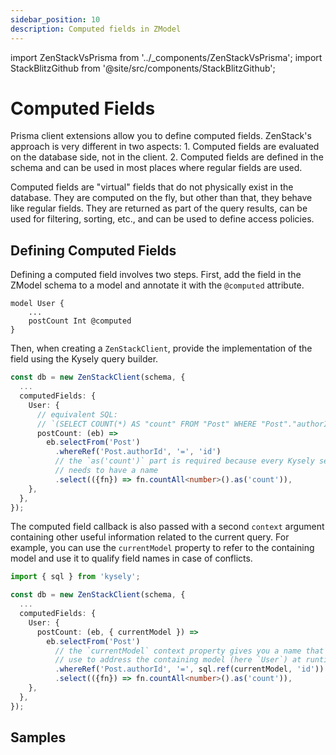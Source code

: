 ```yaml
---
sidebar_position: 10
description: Computed fields in ZModel
---
```


import ZenStackVsPrisma from '../_components/ZenStackVsPrisma';
import StackBlitzGithub from '@site/src/components/StackBlitzGithub';

# Computed Fields

<ZenStackVsPrisma>
Prisma client extensions allow you to define computed fields. ZenStack's approach is very different in two aspects:
1. Computed fields are evaluated on the database side, not in the client.
2. Computed fields are defined in the schema and can be used in most places where regular fields are used.
</ZenStackVsPrisma>

Computed fields are "virtual" fields that do not physically exist in the database. They are computed on the fly, but other than that, they behave like regular fields. They are returned as part of the query results, can be used for filtering, sorting, etc., and can be used to define access policies.

## Defining Computed Fields

Defining a computed field involves two steps. First, add the field in the ZModel schema to a model and annotate it with the `@computed` attribute.

```zmodel
model User {
    ...
    postCount Int @computed
}
```

Then, when creating a `ZenStackClient`, provide the implementation of the field using the Kysely query builder.

```ts
const db = new ZenStackClient(schema, {
  ...
  computedFields: {
    User: {
      // equivalent SQL:
      // `(SELECT COUNT(*) AS "count" FROM "Post" WHERE "Post"."authorId" = "User"."id")`
      postCount: (eb) => 
        eb.selectFrom('Post')
          .whereRef('Post.authorId', '=', 'id')
          // the `as('count')` part is required because every Kysely selection 
          // needs to have a name
          .select(({fn}) => fn.countAll<number>().as('count')),
    },
  },
});
```

The computed field callback is also passed with a second `context` argument containing other useful information related to the current query. For example, you can use the `currentModel` property to refer to the containing model and use it to qualify field names in case of conflicts.

```ts
import { sql } from 'kysely';

const db = new ZenStackClient(schema, {
  ...
  computedFields: {
    User: {
      postCount: (eb, { currentModel }) => 
        eb.selectFrom('Post')
          // the `currentModel` context property gives you a name that you can
          // use to address the containing model (here `User`) at runtime
          .whereRef('Post.authorId', '=', sql.ref(currentModel, 'id'))
          .select(({fn}) => fn.countAll<number>().as('count')),
    },
  },
});
```

## Samples

<StackBlitzGithub repoPath="zenstackhq/v3-doc-orm-computed-fields" />
